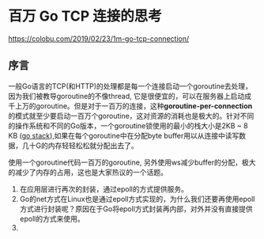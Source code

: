 # 百万 Go TCP 连接的思考

https://colobu.com/2019/02/23/1m-go-tcp-connection/

## 序言

一般Go语言的TCP(和HTTP)的处理都是每一个连接启动一个goroutine去处理，因为我们被教导goroutine的不像thread, 它是很便宜的，可以在服务器上启动成千上万的goroutine。但是对于一百万的连接，这种**goroutine-per-connection**的模式就至少要启动一百万个goroutine，这对资源的消耗也是极大的。针对不同的操作系统和不同的Go版本，一个goroutine锁使用的最小的栈大小是2KB ~ 8 KB ([go stack](https://github.com/golang/go/blob/release-branch.go1.11/src/runtime/stack.go#L64-L82)),如果在每个goroutine中在分配byte buffer用以从连接中读写数据，几十G的内存轻轻松松就分配出去了。

使用一个goroutine代码一百万的goroutine, 另外使用ws减少buffer的分配，极大的减少了内存的占用，这也是大家热议的一个话题。 



1. 在应用层进行再次的封装，通过epoll的方式提供服务。
2. Go的net方式在Linux也是通过epoll方式实现的，为什么我们还要再使用epoll方式进行封装呢？原因在于Go将epoll方式封装再内部，对外并没有直接提供epoll的方式来使用。
3. 
